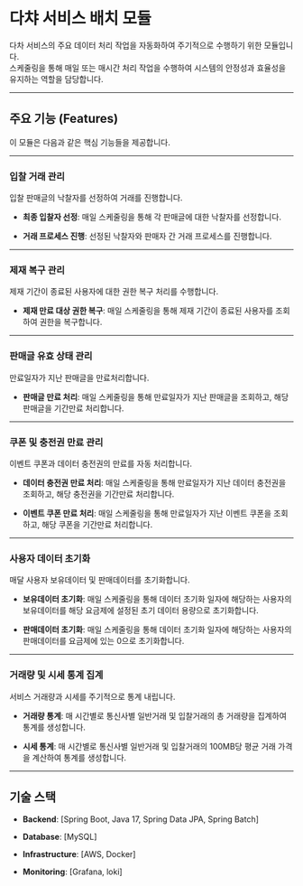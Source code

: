 # 다챠 서비스 배치 모듈
다차 서비스의 주요 데이터 처리 작업을 자동화하여 주기적으로 수행하기 위한 모듈입니다.<br>
스케줄링을 통해 매일 또는 매시간 처리 작업을 수행하여 시스템의 안정성과 효율성을 유지하는 역할을 담당합니다.
***
## 주요 기능 (Features)

이 모듈은 다음과 같은 핵심 기능들을 제공합니다.
  
---

### **입찰 거래 관리**

입찰 판매글의 낙찰자를 선정하여 거래를 진행합니다.

* **최종 입찰자 선정**: 매일 스케줄링을 통해 각 판매글에 대한 낙찰자를 선정합니다.

* **거래 프로세스 진행**: 선정된 낙찰자와 판매자 간 거래 프로세스를 진행합니다.

---
  
### **제재 복구 관리**
   
제재 기간이 종료된 사용자에 대한 권한 복구 처리를 수행합니다.

* **제재 만료 대상 권한 복구**: 매일 스케줄링을 통해 제재 기간이 종료된 사용자를 조회하여 권한을 복구합니다.

---
  
### **판매글 유효 상태 관리**
   
만료일자가 지난 판매글을 만료처리합니다.

* **판매글 만료 처리**: 매일 스케줄링을 통해 만료일자가 지난 판매글을 조회하고, 해당 판매글을 기간만료 처리합니다.
  
---

### **쿠폰 및 충전권 만료 관리**
이벤트 쿠폰과 데이터 충전권의 만료를 자동 처리합니다.

* **데이터 충전권 만료 처리**: 매일 스케줄링을 통해 만료일자가 지난 데이터 충전권을 조회하고, 해당 충전권을 기간만료 처리합니다.

* **이벤트 쿠폰 만료 처리**: 매일 스케줄링을 통해 만료일자가 지난 이벤트 쿠폰을 조회하고, 해당 쿠폰을 기간만료 처리합니다.
  
---

### **사용자 데이터 초기화**
매달 사용자 보유데이터 및 판매데이터를 초기화합니다.

* **보유데이터 초기화**: 매일 스케줄링을 통해 데이터 초기화 일자에 해당하는 사용자의 보유데이터를 해당 요금제에 설정된 초기 데이터 용량으로 초기화합니다.
  
* **판매데이터 초기화**: 매일 스케줄링을 통해 데이터 초기화 일자에 해당하는 사용자의 판매데이터를 요금제에 있는 0으로 초기화합니다.
  
---
  
### **거래량 및 시세 통계 집계**
서비스 거래량과 시세를 주기적으로 통계 내립니다.

* **거래량 통계**: 매 시간별로 통신사별 일반거래 및 입찰거래의 총 거래량을 집계하여 통계를 생성합니다.
  
* **시세 통계**: 매 시간별로 통신사별 일반거래 및 입찰거래의 100MB당 평균 거래 가격을 계산하여 통계를 생성합니다.

---

## 기술 스택
* **Backend**: [Spring Boot, Java 17, Spring Data JPA, Spring Batch]

* **Database**: [MySQL]

* **Infrastructure**: [AWS, Docker]

* **Monitoring**: [Grafana, loki]
